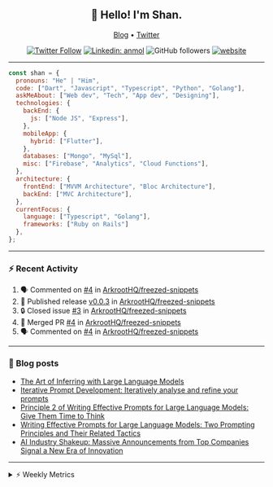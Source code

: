 <h2 align="center">👋 Hello! I'm Shan.</h2>
<p align="center">
  <a href="https://medium.com/feed/@shan-shaji">Blog</a> •
  <a href="https://twitter.com/intent/follow?screen_name=shan__shaji">Twitter</a>
</p>

<p align="center"><a href="https://twitter.com/intent/follow?screen_name=shan__shaji"><img src="https://img.shields.io/twitter/follow/shan__shaji?style=flat" alt="Twitter Follow"></a>
<a href="https://www.linkedin.com/in/shan-shaji/"><img src="https://img.shields.io/badge/shan-shaji?style=flat-square&amp;logo=Linkedin&amp;logoColor=white&amp;link=https://www.linkedin.com/in/shan-shaji/" alt="Linkedin: anmol"></a>
<img src="https://img.shields.io/github/followers/shan-shaji?label=Follow&amp;style=social" alt="GitHub followers">
<a href="http://shan-shaji.github.io/"><img src="https://img.shields.io/badge/Website-46a2f1.svg?&amp;style=flat-square&amp;logo=Google-Chrome&amp;logoColor=white&amp;link=http://shan-shaji.github.io/" alt="website"></a></p>

<hr>

```javascript
const shan = {
  pronouns: "He" | "Him",
  code: ["Dart", "Javascript", "Typescript", "Python", "Golang"],
  askMeAbout: ["Web dev", "Tech", "App dev", "Designing"],
  technologies: {
    backEnd: {
      js: ["Node JS", "Express"],
    },
    mobileApp: {
      hybrid: ["Flutter"],
    },
    databases: ["Mongo", "MySql"],
    misc: ["Firebase", "Analytics", "Cloud Functions"],
  },
  architecture: {
    frontEnd: ["MVVM Architecture", "Bloc Architecture"],
    backEnd: ["MVC Architecture"],
  },
  currentFocus: {
    language: ["Typescript", "Golang"],
    frameworks: ["Ruby on Rails"]
  },
};
```

---

### ⚡ Recent Activity

<!--START_SECTION:activity-->
1. 🗣 Commented on [#4](https://github.com/ArkrootHQ/freezed-snippets/pull/4#issuecomment-1688772063) in [ArkrootHQ/freezed-snippets](https://github.com/ArkrootHQ/freezed-snippets)
2. 🚀 Published release [v0.0.3](https://github.com/ArkrootHQ/freezed-snippets/releases/tag/v0.0.3) in [ArkrootHQ/freezed-snippets](https://github.com/ArkrootHQ/freezed-snippets)
3. 🔒 Closed issue [#3](https://github.com/ArkrootHQ/freezed-snippets/issues/3) in [ArkrootHQ/freezed-snippets](https://github.com/ArkrootHQ/freezed-snippets)
4. 🎉 Merged PR [#4](https://github.com/ArkrootHQ/freezed-snippets/pull/4) in [ArkrootHQ/freezed-snippets](https://github.com/ArkrootHQ/freezed-snippets)
5. 🗣 Commented on [#4](https://github.com/ArkrootHQ/freezed-snippets/pull/4#issuecomment-1652862625) in [ArkrootHQ/freezed-snippets](https://github.com/ArkrootHQ/freezed-snippets)
<!--END_SECTION:activity-->

---

### 📕 Blog posts

<!-- BLOG-POST-LIST:START -->
- [The Art of Inferring with Large Language Models](https://dev.to/arkroot/the-art-of-inferring-with-large-language-models-243m)
- [Iterative Prompt Development: Iteratively analyse and refine your prompts](https://dev.to/arkroot/iterative-prompt-development-iteratively-analyse-and-refine-your-prompts-3ibl)
- [Principle 2 of Writing Effective Prompts for Large Language Models: Give Them Time to Think](https://dev.to/arkroot/principle-2-of-writing-effective-prompts-for-large-language-models-give-them-time-to-think-25j3)
- [Writing Effective Prompts for Large Language Models: Two Prompting Principles and Their Related Tactics](https://dev.to/arkroot/writing-effective-prompts-for-large-language-models-two-prompting-principles-and-their-related-tactics-151a)
- [AI Industry Shakeup: Massive Announcements from Top Companies Signal a New Era of Innovation](https://dev.to/shanshaji/ai-industry-shakeup-massive-announcements-from-top-companies-signal-a-new-era-of-innovation-pj7)
<!-- BLOG-POST-LIST:END -->

<hr>
<details>
    <summary>⚡ Weekly Metrics</summary>
    <p>
    
<!--START_SECTION:waka-->
![Code Time](http://img.shields.io/badge/Code%20Time-2%2C631%20hrs%207%20mins-blue)

![Profile Views](http://img.shields.io/badge/Profile%20Views-4-blue)

**🐱 My GitHub Data** 

> 📦 ? Used in GitHub's Storage 
 > 
> 🏆 509 Contributions in the Year 2023
 > 
> 💼 Opted to Hire
 > 
> 📜 143 Public Repositories 
 > 
> 🔑 0 Private Repositories 
 > 
**I'm a Night 🦉** 

```text
🌞 Morning                5416 commits        ███░░░░░░░░░░░░░░░░░░░░░░   12.99 % 
🌆 Daytime                11763 commits       ███████░░░░░░░░░░░░░░░░░░   28.22 % 
🌃 Evening                18254 commits       ███████████░░░░░░░░░░░░░░   43.79 % 
🌙 Night                  6252 commits        ████░░░░░░░░░░░░░░░░░░░░░   15.00 % 
```
📅 **I'm Most Productive on Thursday** 

```text
Monday                   6283 commits        ████░░░░░░░░░░░░░░░░░░░░░   15.07 % 
Tuesday                  6892 commits        ████░░░░░░░░░░░░░░░░░░░░░   16.53 % 
Wednesday                5227 commits        ███░░░░░░░░░░░░░░░░░░░░░░   12.54 % 
Thursday                 8400 commits        █████░░░░░░░░░░░░░░░░░░░░   20.15 % 
Friday                   7420 commits        ████░░░░░░░░░░░░░░░░░░░░░   17.80 % 
Saturday                 3674 commits        ██░░░░░░░░░░░░░░░░░░░░░░░   08.81 % 
Sunday                   3789 commits        ██░░░░░░░░░░░░░░░░░░░░░░░   09.09 % 
```


📊 **This Week I Spent My Time On** 

```text
🕑︎ Time Zone: Asia/Kolkata

💬 Programming Languages: 
Dart                     9 hrs 52 mins       █████████████░░░░░░░░░░░░   50.97 % 
HTML                     5 hrs 54 mins       ████████░░░░░░░░░░░░░░░░░   30.47 % 
SCSS                     53 mins             █░░░░░░░░░░░░░░░░░░░░░░░░   04.60 % 
Bash                     45 mins             █░░░░░░░░░░░░░░░░░░░░░░░░   03.90 % 
JavaScript               37 mins             █░░░░░░░░░░░░░░░░░░░░░░░░   03.19 % 

🔥 Editors: 
Android Studio           11 hrs 13 mins      ██████████████░░░░░░░░░░░   57.92 % 
VS Code                  8 hrs 9 mins        ███████████░░░░░░░░░░░░░░   42.08 % 

🐱‍💻 Projects: 
turbo-flutter            10 hrs 51 mins      ██████████████░░░░░░░░░░░   55.99 % 
furni-1.0.0              4 hrs 35 mins       ██████░░░░░░░░░░░░░░░░░░░   23.67 % 
furni                    3 hrs 26 mins       ████░░░░░░░░░░░░░░░░░░░░░   17.78 % 
homeday                  22 mins             ░░░░░░░░░░░░░░░░░░░░░░░░░   01.93 % 
company-portfolio        4 mins              ░░░░░░░░░░░░░░░░░░░░░░░░░   00.39 % 

💻 Operating System: 
Mac                      19 hrs 23 mins      █████████████████████████   100.00 % 
```

**I Mostly Code in Dart** 

```text
Dart                     57 repos            ████████████░░░░░░░░░░░░░   46.72 % 
TypeScript               5 repos             █░░░░░░░░░░░░░░░░░░░░░░░░   04.10 % 
Ruby                     3 repos             █░░░░░░░░░░░░░░░░░░░░░░░░   02.46 % 
C++                      2 repos             ░░░░░░░░░░░░░░░░░░░░░░░░░   01.64 % 
Shell                    1 repo              ░░░░░░░░░░░░░░░░░░░░░░░░░   00.82 % 
```




 Last Updated on 27/08/2023 18:52:41 UTC
<!--END_SECTION:waka-->

</p>
 </details>
